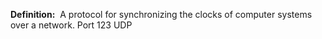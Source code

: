 **Definition:** 
 A protocol for synchronizing the clocks of computer systems over a network.
 Port 123 UDP
